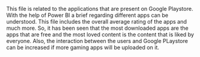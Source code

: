 This file is related to the applications that are present on Google Playstore. With the help of Power BI a brief regarding different apps can be understood. This file includes the overall average rating of the apps and much more. So, it has been seen that the most downloaded apps are the apps that are free and the most loved content is the content that is liked by everyone. Also, the interaction between the users and Google PLaystore can be increased if more gaming apps will be uploaded on it.
